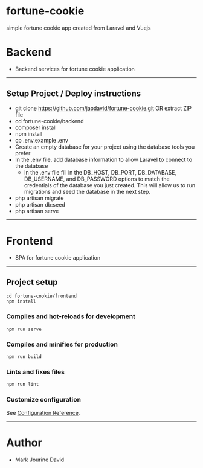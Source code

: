 # fortune-cookie
simple fortune cookie app created from Laravel and Vuejs

# Backend
- Backend services for fortune cookie application
---------------------------------

## Setup Project / Deploy instructions
- git clone https://github.com/jaodavid/fortune-cookie.git OR extract ZIP file
- cd fortune-cookie/backend
- composer install
- npm install
- cp .env.example .env
- Create an empty database for your project using the database tools you prefer
- In the .env file, add database information to allow Laravel to connect to the database
    - In the .env file fill in the DB_HOST, DB_PORT, DB_DATABASE, DB_USERNAME, and DB_PASSWORD options to match the credentials of the database     you just created. This will allow us to run migrations and seed the database in the next step.
- php artisan migrate
- php artisan db:seed
- php artisan serve
----------------------------------

# Frontend
- SPA for fortune cookie application
----------------------------------

## Project setup
```
cd fortune-cookie/frontend
npm install
```

### Compiles and hot-reloads for development
```
npm run serve
```

### Compiles and minifies for production
```
npm run build
```

### Lints and fixes files
```
npm run lint
```

### Customize configuration
See [Configuration Reference](https://cli.vuejs.org/config/).

----------------------------------

# Author
- Mark Jourine David
